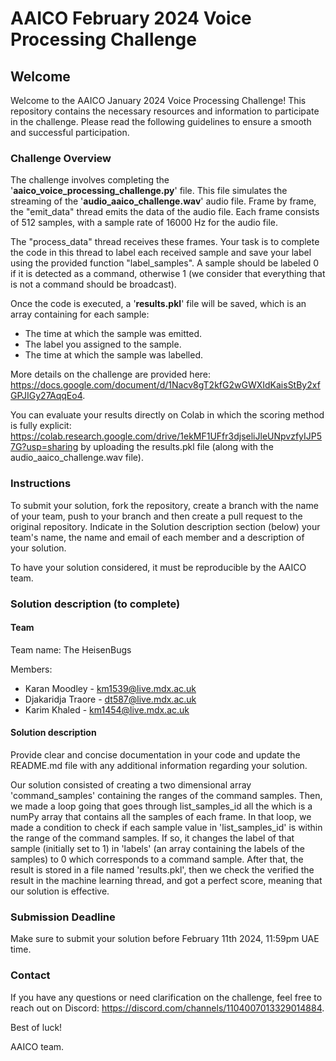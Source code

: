 # AAICO February 2024 Voice Processing Challenge

## Welcome

Welcome to the AAICO January 2024 Voice Processing Challenge! This repository contains the necessary resources and information to participate in the challenge. Please read the following guidelines to ensure a smooth and successful participation.

### Challenge Overview

The challenge involves completing the '**aaico_voice_processing_challenge.py**' file. This file simulates the streaming of the '**audio_aaico_challenge.wav**' audio file. Frame by frame, the "emit_data" thread emits the data of the audio file. Each frame consists of 512 samples, with a sample rate of 16000 Hz for the audio file.

The "process_data" thread receives these frames. Your task is to complete the code in this thread to label each received sample and save your label using the provided function "label_samples". A sample should be labeled 0 if it is detected as a command, otherwise 1 (we consider that everything that is not a command should be broadcast).

Once the code is executed, a '**results.pkl**' file will be saved, which is an array containing for each sample:

- The time at which the sample was emitted.
- The label you assigned to the sample.
- The time at which the sample was labelled.

More details on the challenge are provided here: https://docs.google.com/document/d/1Nacv8gT2kfG2wGWXIdKaisStBy2xfGPJIGy27AqqEo4.

You can evaluate your results directly on Colab in which the scoring method is fully explicit: https://colab.research.google.com/drive/1ekMF1UFfr3djseliJleUNpvzfyIJP57G?usp=sharing by uploading the results.pkl file (along with the audio_aaico_challenge.wav file).

### Instructions

To submit your solution, fork the repository, create a branch with the name of your team, push to your branch and then create a pull request to the original repository. Indicate in the Solution description section (below) your team's name, the name and email of each member and a description of your solution.

To have your solution considered, it must be reproducible by the AAICO team.

### Solution description (to complete)

#### Team

Team name: The HeisenBugs

Members:

- Karan Moodley - km1539@live.mdx.ac.uk
- Djakaridja Traore - dt587@live.mdx.ac.uk
- Karim Khaled - km1454@live.mdx.ac.uk

#### Solution description

Provide clear and concise documentation in your code and update the README.md file with any additional information regarding your solution.

Our solution consisted of creating a two dimensional array 'command_samples' containing the ranges of the command samples. Then, we made a loop going that goes through list_samples_id all the which is a numPy array that contains all the samples of each frame. In that loop, we made a condition to check if each sample value in 'list_samples_id' is within the range of the command samples. If so, it changes the label of that sample (initially set to 1) in 'labels' (an array containing the labels of the samples) to 0 which corresponds to a command sample.
After that, the result is stored in a file named 'results.pkl', then we check the verified the result in the machine learning thread, and got a perfect score, meaning that our solution is effective.

### Submission Deadline

Make sure to submit your solution before February 11th 2024, 11:59pm UAE time.

### Contact

If you have any questions or need clarification on the challenge, feel free to reach out on Discord: https://discord.com/channels/1104007013329014884.

Best of luck!

AAICO team.
